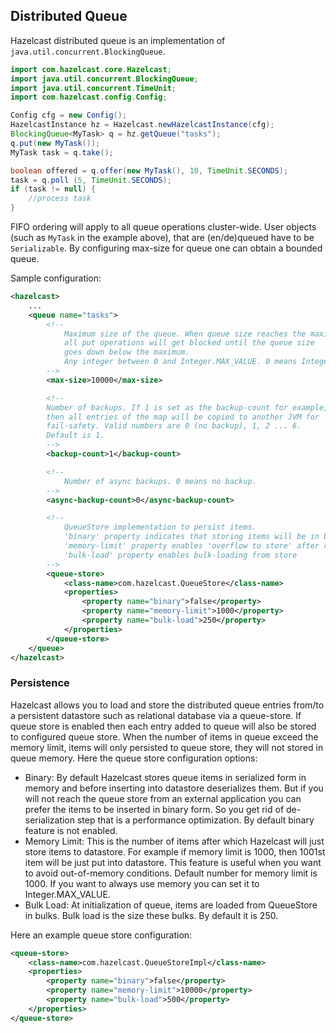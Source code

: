 ## Distributed Queue

Hazelcast distributed queue is an implementation of `java.util.concurrent.BlockingQueue`.

```java
import com.hazelcast.core.Hazelcast;
import java.util.concurrent.BlockingQueue;
import java.util.concurrent.TimeUnit;
import com.hazelcast.config.Config;

Config cfg = new Config();
HazelcastInstance hz = Hazelcast.newHazelcastInstance(cfg);
BlockingQueue<MyTask> q = hz.getQueue("tasks");
q.put(new MyTask());
MyTask task = q.take();

boolean offered = q.offer(new MyTask(), 10, TimeUnit.SECONDS);
task = q.poll (5, TimeUnit.SECONDS);
if (task != null) {
    //process task
}
```
FIFO ordering will apply to all queue operations cluster-wide. User objects (such as `MyTask` in the example above), that are (en/de)queued have to be `Serializable`. By configuring max-size for queue one can obtain a bounded queue.

Sample configuration:

```xml
<hazelcast>
    ...
    <queue name="tasks">
        <!--
            Maximum size of the queue. When queue size reaches the maximum,
            all put operations will get blocked until the queue size
            goes down below the maximum.
            Any integer between 0 and Integer.MAX_VALUE. 0 means Integer.MAX_VALUE. Default is 0.
        -->
        <max-size>10000</max-size>

        <!--
        Number of backups. If 1 is set as the backup-count for example,
        then all entries of the map will be copied to another JVM for
        fail-safety. Valid numbers are 0 (no backup), 1, 2 ... 6.
        Default is 1.
        -->
        <backup-count>1</backup-count>

        <!--
            Number of async backups. 0 means no backup.
        -->
        <async-backup-count>0</async-backup-count>

        <!--
            QueueStore implementation to persist items.
            'binary' property indicates that storing items will be in binary format
            'memory-limit' property enables 'overflow to store' after reaching limit
            'bulk-load' property enables bulk-loading from store
        -->
        <queue-store>
            <class-name>com.hazelcast.QueueStore</class-name>
            <properties>
                <property name="binary">false</property>
                <property name="memory-limit">1000</property>
                <property name="bulk-load">250</property>
            </properties>
        </queue-store>
    </queue>
</hazelcast>
```
### Persistence


Hazelcast allows you to load and store the distributed queue entries from/to a persistent datastore such as relational database via a queue-store. If queue store is enabled then each entry added to queue will also be stored to configured queue store. When the number of items in queue exceed the memory limit, items will only persisted to queue store, they will not stored in queue memory. Here the queue store configuration options:

-   Binary:
    By default Hazelcast stores queue items in serialized form in memory and before inserting into datastore deserializes them. But if you will not reach the queue store from an external application you can prefer the items to be inserted in binary form. So you get rid of de-serialization step that is a performance optimization. By default binary feature is not enabled.
-   Memory Limit:
    This is the number of items after which Hazelcast will just store items to datastore. For example if memory limit is 1000, then 1001st item will be just put into datastore. This feature is useful when you want to avoid out-of-memory conditions. Default number for memory limit is 1000. If you want to always use memory you can set it to Integer.MAX\_VALUE.
-   Bulk Load:
    At initialization of queue, items are loaded from QueueStore in bulks. Bulk load is the size these bulks. By default it is 250.

Here an example queue store configuration:

```xml
<queue-store>
    <class-name>com.hazelcast.QueueStoreImpl</class-name>
    <properties>
        <property name="binary">false</property>
        <property name="memory-limit">10000</property>
        <property name="bulk-load">500</property>
    </properties>
</queue-store>
```

